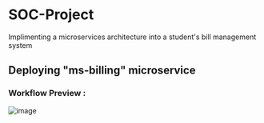 # SOC-Project
Implimenting a microservices architecture into a student's bill management system 

## Deploying "ms-billing" microservice 
### Workflow Preview : 
![image](https://user-images.githubusercontent.com/84160502/202931385-e05c5347-69e4-4755-bd6c-39a121cb66de.png)
